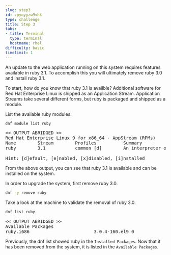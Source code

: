 ```yaml
---
slug: step3
id: zpyqyyzw9vhk
type: challenge
title: Step 3
tabs:
- title: Terminal
  type: terminal
  hostname: rhel
difficulty: basic
timelimit: 1
---
```

An update to the web application running on this system requires features available in ruby 3.1.  To accomplish this you will ultimately remove ruby 3.0 and install ruby 3.1.

To start, how do you know that ruby 3.1 is availble?  Additional software for Red Hat Enterprise Linux is shipped as an Application Stream.  Application Streams take several different forms, but ruby is packaged and shipped as a module.

List the available ruby modules.

```bash
dnf module list ruby
```

<pre class="file">
<< OUTPUT ABRIDGED >>
Red Hat Enterprise Linux 9 for x86_64 - AppStream (RPMs)
Name        Stream        Profiles          Summary                                                   
ruby        3.1           common [d]        An interpreter of object-oriented scripting language      

Hint: [d]efault, [e]nabled, [x]disabled, [i]nstalled
</pre>

From the above output, you can see that ruby 3.1 is available and can be installed on the system.

In order to upgrade the system, first remove ruby 3.0.

```bash
dnf -y remove ruby
```

Take a look at the machine to validate the removal of ruby 3.0.

```bash
dnf list ruby
```

<pre class="file">
<< OUTPUT ABRIDGED >>
Available Packages
ruby.i686                        3.0.4-160.el9_0                      rhel-9-for-x86_64-appstream-rpms
</pre>

Previously, the dnf list showed ruby in the `Installed Packages`.  Now that it has been removed from the system, it is listed in the `Available Packages`.

